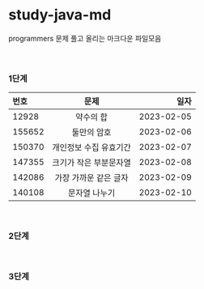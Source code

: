 # study-java-md

programmers 문제 풀고 올리는 마크다운 파일모음
<br>
<br>
<br>

### 1단계
| 번호 | 문제 | 일자 |
|:----------|:----------:|----------:|
| 12928 | 약수의 합 | 2023-02-05 |
| 155652 | 둘만의 암호 | 2023-02-06 |
| 150370 | 개인정보 수집 유효기간 | 2023-02-07 |
| 147355 | 크기가 작은 부분문자열 | 2023-02-08 |
| 142086 | 가장 가까운 같은 글자 | 2023-02-09 |
| 140108 | 문자열 나누기 | 2023-02-10 |
<br>

### 2단계
<br>

### 3단계
<br>


